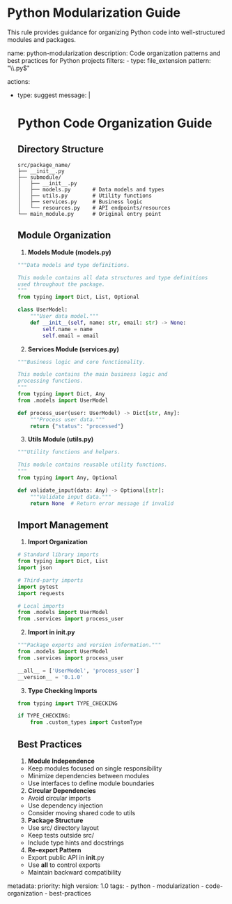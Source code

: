 # Python Modularization Guide

This rule provides guidance for organizing Python code into well-structured modules and packages.

<rule>
name: python-modularization
description: Code organization patterns and best practices for Python projects
filters:
  - type: file_extension
    pattern: "\\.py$"

actions:
  - type: suggest
    message: |
      # Python Code Organization Guide

      ## Directory Structure
      ```
      src/package_name/
      ├── __init__.py
      ├── submodule/
      │   ├── __init__.py
      │   ├── models.py       # Data models and types
      │   ├── utils.py        # Utility functions
      │   ├── services.py     # Business logic
      │   └── resources.py    # API endpoints/resources
      └── main_module.py      # Original entry point
      ```

      ## Module Organization

      1. **Models Module (models.py)**
      ```python
      """Data models and type definitions.

      This module contains all data structures and type definitions
      used throughout the package.
      """
      from typing import Dict, List, Optional

      class UserModel:
          """User data model."""
          def __init__(self, name: str, email: str) -> None:
              self.name = name
              self.email = email
      ```

      2. **Services Module (services.py)**
      ```python
      """Business logic and core functionality.

      This module contains the main business logic and
      processing functions.
      """
      from typing import Dict, Any
      from .models import UserModel

      def process_user(user: UserModel) -> Dict[str, Any]:
          """Process user data."""
          return {"status": "processed"}
      ```

      3. **Utils Module (utils.py)**
      ```python
      """Utility functions and helpers.

      This module contains reusable utility functions.
      """
      from typing import Any, Optional

      def validate_input(data: Any) -> Optional[str]:
          """Validate input data."""
          return None  # Return error message if invalid
      ```

      ## Import Management

      1. **Import Organization**
      ```python
      # Standard library imports
      from typing import Dict, List
      import json

      # Third-party imports
      import pytest
      import requests

      # Local imports
      from .models import UserModel
      from .services import process_user
      ```

      2. **Import in __init__.py**
      ```python
      """Package exports and version information."""
      from .models import UserModel
      from .services import process_user

      __all__ = ['UserModel', 'process_user']
      __version__ = '0.1.0'
      ```

      3. **Type Checking Imports**
      ```python
      from typing import TYPE_CHECKING

      if TYPE_CHECKING:
          from .custom_types import CustomType
      ```

      ## Best Practices

      1. **Module Independence**
      - Keep modules focused on single responsibility
      - Minimize dependencies between modules
      - Use interfaces to define module boundaries

      2. **Circular Dependencies**
      - Avoid circular imports
      - Use dependency injection
      - Consider moving shared code to utils

      3. **Package Structure**
      - Use src/ directory layout
      - Keep tests outside src/
      - Include type hints and docstrings

      4. **Re-export Pattern**
      - Export public API in __init__.py
      - Use __all__ to control exports
      - Maintain backward compatibility

metadata:
  priority: high
  version: 1.0
  tags:
    - python
    - modularization
    - code-organization
    - best-practices
